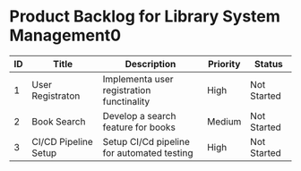 # Product Backlog for Library System Management0
| ID | Title | Description | Priority | Status |
| -- | ----- | ----------- | -------- | ------ |
| 1 | User Registraton |Implementa user registration functinality | High | Not Started |
| 2 | Book Search |Develop a search feature for books | Medium | Not Started |
| 3 | CI/CD Pipeline Setup |Setup CI/Cd pipeline for automated testing | High | Not Started |

